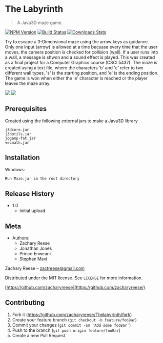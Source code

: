 # The Labyrinth
> A Java3D maze game. 

[![NPM Version][npm-image]][npm-url]
[![Build Status][travis-image]][travis-url]
[![Downloads Stats][npm-downloads]][npm-url]

Try to escape a 3-Dimensional maze using the arrow keys as guidance. Only one input (arrow) is allowed at a time becuase every time that the user moves, the camera position is checked for collision (wall). If a user runs into a wall, a message is shwon and a sound effect is played. This was created as a final project for a Computer Graphics course (CSCI 5437). The maze is created using a text file, where the characters 'b' and 'c' refer to two different wall types, 's' is the starting position, and 'e' is the ending position. The game is won when either the 'e' character is reached or the player leaves the maze array.

![][game-img]
![][mazefile-img]

## Prerequisites

Created using the following external jars to make a Java3D library

```
j3dcore.jar
j3dutils.jar
jogamp-fat.jar
vecmath.jar
```

## Installation

Windows:

```sh
Run Maze.jar in the root directory
```

## Release History

* 1.0
    * Initial upload

## Meta

* Authors:
    * Zachary Reese
    * Jonathan Jones
    * Prince Enweani
    * Stephan Maxi

Zachary Reese – zactreese@gmail.com

Distributed under the MIT license. See ``LICENSE`` for more information.

[https://github.com/zacharyreese](https://github.com/zacharyreese/)

## Contributing

1. Fork it (<https://github.com/zacharyreese/Thelabyrinth/fork>)
2. Create your feature branch (`git checkout -b feature/fooBar`)
3. Commit your changes (`git commit -am 'Add some fooBar'`)
4. Push to the branch (`git push origin feature/fooBar`)
5. Create a new Pull Request

<!-- Markdown link & img dfn's -->
[npm-image]: https://img.shields.io/npm/v/datadog-metrics.svg?style=flat-square
[npm-url]: https://npmjs.org/package/datadog-metrics
[npm-downloads]: https://img.shields.io/npm/dm/datadog-metrics.svg?style=flat-square
[travis-image]: https://img.shields.io/travis/dbader/node-datadog-metrics/master.svg?style=flat-square
[travis-url]: https://travis-ci.org/dbader/node-datadog-metrics
[game-img]: https://i.imgur.com/W1TokLg.jpg
[mazefile-img]: https://i.gyazo.com/0d60a78726c6875b06d9fac47c0442c0.png
